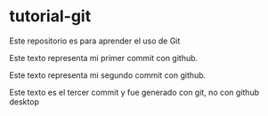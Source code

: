 # tutorial-git
Este repositorio es para aprender el uso de Git

Este texto representa mi primer commit con github.

Este texto representa mi segundo commit con github.

Este texto es el tercer commit y fue generado con git, no con github desktop
